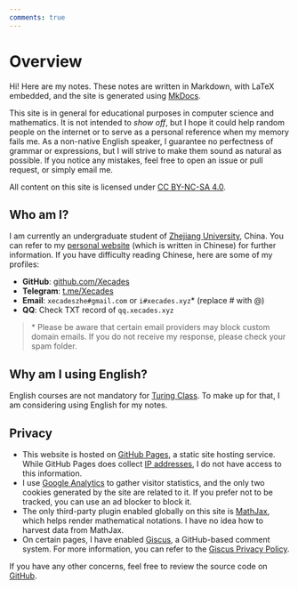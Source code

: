 ```yaml
---
comments: true
---
```


# Overview

Hi! Here are my notes. These notes are written in Markdown, with LaTeX embedded, and the site is generated using [MkDocs](https://www.mkdocs.org/).

This site is in general for educational purposes in computer science and mathematics. It is not intended to *show off*, but I hope it could help random people on the internet or to serve as a personal reference when my memory fails me. As a non-native English speaker, I guarantee no perfectness of grammar or expressions, but I will strive to make them sound as natural as possible. If you notice any mistakes, feel free to open an issue or pull request, or simply email me.

All content on this site is licensed under [CC BY-NC-SA 4.0](https://creativecommons.org/licenses/by-nc-sa/4.0/).

## Who am I?

I am currently an undergraduate student of [Zhejiang University](https://www.zju.edu.cn/english/), China. You can refer to my [personal website](https://xecades.xyz/) (which is written in Chinese) for further information. If you have difficulty reading Chinese, here are some of my profiles:

 - **GitHub**: [github.com/Xecades](https://github.com/Xecades)
 - **Telegram**: [t.me/Xecades](https://t.me/Xecades)
 - **Email**: `xecadeszhe#gmail.com` or `i#xecades.xyz`\* (replace # with @)
 - **QQ**: Check TXT record of `qq.xecades.xyz`

> \* Please be aware that certain email providers may block custom domain emails. If you do not receive my response, please check your spam folder.

## Why am I using English?

English courses are not mandatory for [Turing Class](http://www.cs.zju.edu.cn/turingclass_en/). To make up for that, I am considering using English for my notes.

## Privacy

 - This website is hosted on [GitHub Pages](https://pages.github.com/), a static site hosting service. While GitHub Pages does collect [IP addresses](https://docs.github.com/en/pages/getting-started-with-github-pages/about-github-pages#data-collection), I do not have access to this information.
 - I use [Google Analytics](https://analytics.google.com/) to gather visitor statistics, and the only two cookies generated by the site are related to it. If you prefer not to be tracked, you can use an ad blocker to block it.
 - The only third-party plugin enabled globally on this site is [MathJax](https://www.mathjax.org/), which helps render mathematical notations. I have no idea how to harvest data from MathJax.
 - On certain pages, I have enabled [Giscus](https://giscus.app/), a GitHub-based comment system. For more information, you can refer to the [Giscus Privacy Policy](https://github.com/giscus/giscus/blob/main/PRIVACY-POLICY.md).

If you have any other concerns, feel free to review the source code on [GitHub](https://github.com/Xecades/Notes).
